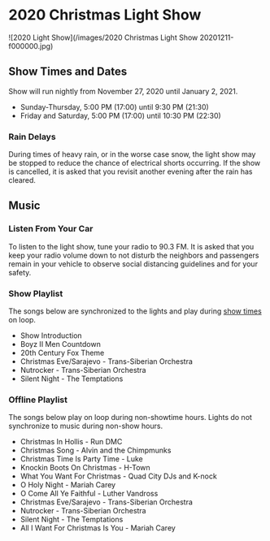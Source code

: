 # 2020 Christmas Light Show

![2020 Light Show](/images/2020 Christmas Light Show 20201211-f000000.jpg)

## Show Times and Dates

Show will run nightly from November 27, 2020 until January 2, 2021.

* Sunday-Thursday, 5:00 PM (17:00) until 9:30 PM (21:30)
* Friday and Saturday, 5:00 PM (17:00) until 10:30 PM (22:30)

### Rain Delays

During times of heavy rain, or in the worse case snow, the light show may be stopped to reduce the
chance of electrical shorts occurring. If the show is cancelled, it is asked that you revisit
another evening after the rain has cleared.

## Music

### Listen From Your Car

To listen to the light show, tune your radio to 90.3 FM.
It is asked that you keep your radio volume down to not disturb the neighbors and 
passengers remain in your vehicle to observe social distancing guidelines and for your safety.

### Show Playlist

The songs below are synchronized to the lights and play during [show times](#show-times-and-dates) on loop.

* Show Introduction
* Boyz II Men Countdown
* 20th Century Fox Theme
* Christmas Eve/Sarajevo - Trans-Siberian Orchestra
* Nutrocker - Trans-Siberian Orchestra
* Silent Night - The Temptations

### Offline Playlist

The songs below play on loop during non-showtime hours. Lights do not synchronize to music during
non-show hours.

* Christmas In Hollis - Run DMC
* Christmas Song - Alvin and the Chimpmunks
* Christmas Time Is Party Time - Luke
* Knockin Boots On Christmas - H-Town
* What You Want For Christmas - Quad City DJs and K-nock
* O Holy Night - Mariah Carey
* O Come All Ye Faithful - Luther Vandross
* Christmas Eve/Sarajevo - Trans-Siberian Orchestra
* Nutrocker - Trans-Siberian Orchestra
* Silent Night - The Temptations
* All I Want For Christmas Is You - Mariah Carey